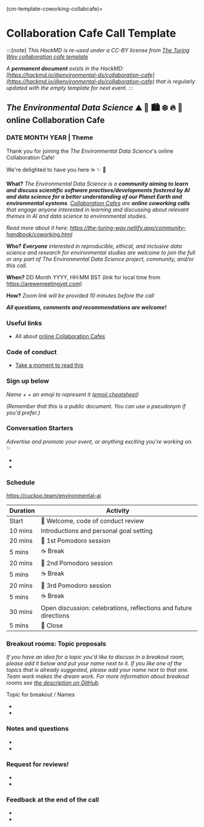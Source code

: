 (cm-template-coworking-collabcafe)=
# Collaboration Cafe Call Template

:::{note}
*This HackMD is re-used under a CC-BY license from [_The Turing Way_ collaboration cafe template](https://github.com/alan-turing-institute/the-turing-way/blob/master/book/website/community-handbook/templates/template-coworking-collabcafe.md)*

*A **permanent document** exists in the HackMD: [https://hackmd.io/@environmental-ds/collaboration-cafe](https://hackmd.io/@environmental-ds/collaboration-cafe) that is regularly updated with the empty template for next event.*
:::

## _The Environmental Data Science_ ⛰ 🌳 🏙️ ❄️ 🔥 🌊  online Collaboration Cafe 

### DATE MONTH YEAR | Theme

Thank you for joining the _The Environmental Data Science_'s online Collaboration Cafe! 

We're delighted to have you here ☕ ✨ 🍰

**What?** *The Environmental Data Science is a **community aiming to learn and discuss scientific software practises/developments fostered by AI and data science for a better understanding of our Planet Earth and environmental systems**. 
[Collaboration Cafes](https://github.com/alan-turing-institute/environmental-ds-book/blob/master/book/community/coworking/coworking-collabcafe.md) are **online coworking calls** that engage anyone interested in learning and discussing about relevant themes in AI and data science to environmental studies*.

*Read more about it here: https://the-turing-way.netlify.app/community-handbook/coworking.html*

**Who?** ***Everyone** interested in reproducible, ethical, and inclusive data science and research for environmental studies are welcome to join the full or any part of The Environmental Data Science project, community, and/or this call.*

**When?** DD Month YYYY, HH:MM BST (link for local time from https://arewemeetingyet.com)

**How?** *Zoom link will be provided 10 minutes before the call*

***All questions, comments and recommendations are welcome!***

### Useful links

* All about [online Collaboration Cafes](https://github.com/alan-turing-institute/environmental-ds-book/blob/master/book/community/coworking/coworking-collabcafe.md)

### Code of conduct

* [Take a moment to read this](https://github.com/alan-turing-institute/environmental-ds-book/blob/master/CODE_OF_CONDUCT.md)

### Sign up below

*Name + <A fun Icebreaker> + an emoji to represent it ([emoji cheatsheet](https://github.com/ikatyang/emoji-cheat-sheet/blob/master/README.md))*

*(Remember that this is a public document. You can use a pseudonym if you'd prefer.)*

### Conversation Starters

*Advertise and promote your event, or anything exciting you're working on.* ✨

*
*

### Schedule

https://cuckoo.team/environmental-ai

| Duration | Activity |
| ---- | -------- |
| Start | 👋 Welcome, code of conduct review |
| 10 mins | Introductions and personal goal setting |
| 20 mins | 🍅 1st Pomodoro session |
| 5 mins | ☕️ Break |
| 20 mins | 🍅 2nd Pomodoro session |
| 5 mins | ☕️ Break  |
| 20 mins | 🍅 3rd Pomodoro session |
| 5 mins | ☕️ Break |
| 30 mins | Open discussion: celebrations, reflections and future directions |
| 5 mins | 👋 Close |

### Breakout rooms: Topic proposals

*If you have an idea for a topic you'd like to discuss in a breakout room, please add it below and put your name next to it. If you like one of the topics that is already suggested, please add your name next to that one. Team work makes the dream work. For more information about breakout rooms see [the description on GitHub](https://github.com/alan-turing-institute/the-turing-way/blob/master/project_management/online-collaboration-cafe.md#breakout-rooms).*

Topic for breakout / Names

*
*

### Notes and questions

*
*

### Request for reviews!

*
*

### Feedback at the end of the call

*
*